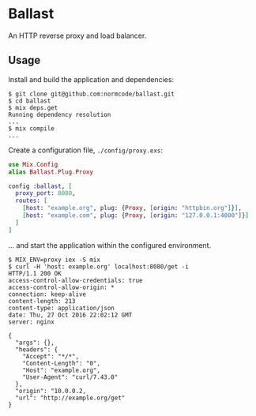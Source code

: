 # Ballast

An HTTP reverse proxy and load balancer.

## Usage ##

Install and build the application and dependencies:

```
$ git clone git@github.com:normcode/ballast.git
$ cd ballast
$ mix deps.get
Running dependency resolution
...
$ mix compile
...
```

Create a configuration file, `./config/proxy.exs`:

```elixir
use Mix.Config
alias Ballast.Plug.Proxy

config :ballast, [
  proxy_port: 8080,
  routes: [
    [host: "example.org", plug: {Proxy, [origin: "httpbin.org"]}],
    [host: "example.com", plug: {Proxy, [origin: "127.0.0.1:4000"]}]
  ]
]
```

... and start the application within the configured environment.

```
$ MIX_ENV=proxy iex -S mix
$ curl -H 'host: example.org' localhost:8080/get -i
HTTP/1.1 200 OK
access-control-allow-credentials: true
access-control-allow-origin: *
connection: keep-alive
content-length: 213
content-type: application/json
date: Thu, 27 Oct 2016 22:02:12 GMT
server: nginx

{
  "args": {},
  "headers": {
    "Accept": "*/*",
    "Content-Length": "0",
    "Host": "example.org",
    "User-Agent": "curl/7.43.0"
  },
  "origin": "10.0.0.2,
  "url": "http://example.org/get"
}
```
